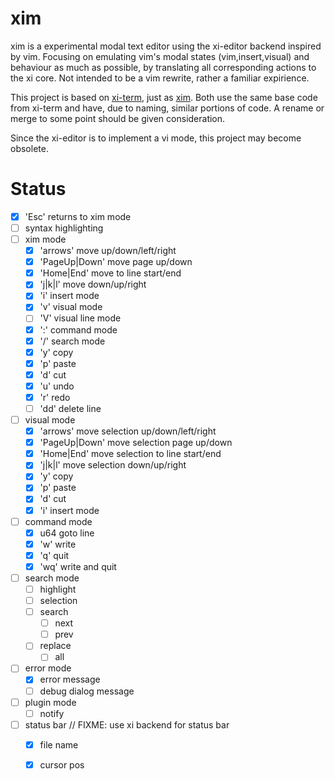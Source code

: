 # xim
xim is a experimental modal text editor using the xi-editor backend inspired by
vim. Focusing on emulating vim's modal states (vim,insert,visual) and behaviour
as much as possible, by translating all corresponding actions to the xi core.
Not intended to be a vim rewrite, rather a familiar expirience.

This project is based on [xi-term](https://github.com/xi-frontend/xi-term), just as [xim](https://github.com/xi-frontend/xim).
Both use the same base code from xi-term and have, due to naming, similar
portions of code. A rename or merge to some point should be given consideration.

Since the xi-editor is to implement a vi mode, this project may become obsolete.

# Status
* [x] 'Esc' returns to xim mode
* [ ] syntax highlighting
* [ ] xim mode
    * [x] 'arrows' move up/down/left/right
    * [x] 'PageUp|Down' move page up/down
    * [x] 'Home|End' move to line start/end
    * [x] 'j|k|l' move down/up/right
    * [x] 'i' insert mode
    * [x] 'v' visual mode
    * [ ] 'V' visual line mode
    * [x] ':' command mode
    * [x] '/' search mode
    * [x] 'y' copy
    * [x] 'p' paste
    * [x] 'd' cut
    * [x] 'u' undo
    * [x] 'r' redo
    * [ ] 'dd' delete line
* [ ] visual mode
    * [x] 'arrows' move selection up/down/left/right
    * [x] 'PageUp|Down' move selection page up/down
    * [x] 'Home|End' move selection to line start/end
    * [x] 'j|k|l' move selection down/up/right
    * [x] 'y' copy
    * [x] 'p' paste
    * [x] 'd' cut
    * [x] 'i' insert mode
* [ ] command mode
    * [x] u64 goto line
    * [x] 'w' write
    * [x] 'q' quit
    * [x] 'wq' write and quit
* [ ] search mode
    * [ ] highlight
    * [ ] selection
    * [ ] search
        * [ ] next
        * [ ] prev
    * [ ] replace
        * [ ] all
* [ ] error mode
    * [x] error message
    * [ ] debug dialog message
* [ ] plugin mode
    * [ ] notify
* [ ] status bar // FIXME: use xi backend for status bar
    * [x] file name
    * [x] cursor pos


